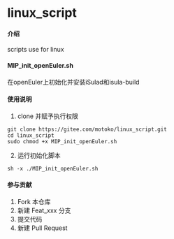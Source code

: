 # linux_script

#### 介绍
scripts use for linux

#### MIP_init_openEuler.sh
在openEuler上初始化并安装iSulad和isula-build

#### 使用说明

1. clone 并赋予执行权限
```shell 
git clone https://gitee.com/motoko/linux_script.git
cd linux_script
sudo chmod +x MIP_init_openEuler.sh
```
2.  运行初始化脚本
```shell 
sh -x ./MIP_init_openEuler.sh
```

#### 参与贡献

1.  Fork 本仓库
2.  新建 Feat_xxx 分支
3.  提交代码
4.  新建 Pull Request
